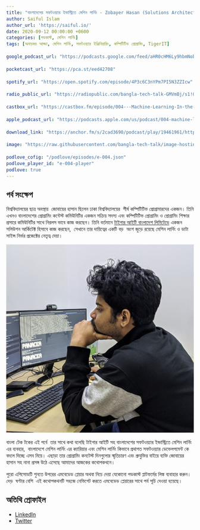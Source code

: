 ```yaml
---
title: "বাংলাদেশের সফটওয়্যার ইন্ডাস্ট্রিতে মেশিন লার্নিং - Zobayer Hasan (Solutions Architect, TigerIT Bangladesh Ltd)"
author: Saiful Islam
author_url: 'https://saiful.io/'
date: 2020-09-12 00:00:00 +0600
categories: [পডকাস্ট, মেশিন লার্নিং]
tags: [অনাড়ম্বর আড্ডা, মেশিন লার্নিং, সফটওয়্যার ইঞ্জিনিয়ারিং, কম্পিটিটিভ প্রোগ্রামিং, TigerIT]

google_podcast_url: "https://podcasts.google.com/feed/aHR0cHM6Ly9hbmNob3IuZm0vcy8yY2FkMzY5MC9wb2RjYXN0L3Jzcw/episode/Yzc0Y2Y0MGUtNTUwZC00Mjg3LTg2OGEtM2Y2MjIwYmY5ZTA3?sa=X&ved=2ahUKEwjWuMvdv-LrAhXV33MBHRx2Ag8QkfYCegQIARAF"

pocketcast_url: "https://pca.st/eed42708"

spotify_url: "https://open.spotify.com/episode/4P3c6C3nYPm7PI5N3ZZIcw"

radio_public_url: "https://radiopublic.com/bangla-tech-talk-GMVmBj/s1!07282"

castbox_url: "https://castbox.fm/episode/004---Machine-Learning-In-the-Software-Industry-of-Bangladesh---Zobayer-Hasan-(Solutions-Architect%2C-TigerIT-Bangladesh-Ltd)-id3149130-id306338547?country=us"

apple_podcast_url: "https://podcasts.apple.com/us/podcast/004-machine-learning-in-bangladeshi-software-industry/id1524690178?i=1000490980014&mt=2&app=podcast"

download_link: "https://anchor.fm/s/2cad3690/podcast/play/19461961/https%3A%2F%2Fd3ctxlq1ktw2nl.cloudfront.net%2Fstaging%2F2020-09-12%2F55219c1f427bc42d04d6ec9405df0d3f.m4a"

image: "https://raw.githubusercontent.com/bangla-tech-talk/image-hosting/master/zobayer1.jpg"

podlove_cofig: "/podlove/episodes/e-004.json"
podlove_player_id: "e-004-player"
podlove: true
---
```

## পর্ব সংক্ষেপ 

বিশ্ববিদ্যালয়ের ছাত্র অবস্থায়  জোবায়ের হাসান ছিলেন ঢাকা বিশ্ববিদ্যালয়ের  শীর্ষ কম্পিটিটিভ প্রোগ্রামারদের একজন। তিনি এখনও বাংলাদেশের প্রোগ্রামিং কন্টেস্ট কমিউনিটির একজন সক্রিয় সদস্য এবং কম্পিটিটিভ প্রোগ্রামিং ও প্রোগ্রামিং শিক্ষার প্রসারে কমিউনিটির সাথে নিরলস ভাবে কাজ করছেন। তিনি বর্তমানে [টাইগার আইটি বাংলাদেশ লিমিটেডে](http://www.tigerit.com/) একজন সলিউশন আর্কিটেক্ট হিসাবে কাজ করছেন,  সেখানে তার দায়িত্বের একটি বড়  অংশ জুড়ে রয়েছে মেশিন লার্নিং ও ডাটা সাইন্স নির্ভর প্রজেক্টের নেতৃত্ব দেয়া। 

![Zobayer Hasan](https://raw.githubusercontent.com/bangla-tech-talk/image-hosting/master/zobayer1.jpg)

বাংলা টেক টকের এই পর্বে  তার সাথে কথা বলেছি টাইগার আইটি সহ বাংলাদেশের সফটওয়্যার ইন্ডাস্ট্রিতে মেশিন লার্নিং এর ব্যবহার,  বাংলাদেশে মেশিন লার্নিং এর ক্যারিয়ার এবং মেশিন লার্নিং কিভাবে প্রথাগত সফটওয়্যার ডেভেলপমেন্ট কে বদলে দিচ্ছে এসব নিয়ে। এছাড়া তার প্রোগ্রামিং কনটেস্ট দিনগুলোর স্মৃতিচারণ এবং প্রুযুক্তির বাইরে ব্যক্তি জোবায়ের হাসান সহ নানা প্রসঙ্গ উঠে এসেছে আমাদের আজকের কথোপকথনে।

পুরো এপিসোডটি শুনতে উপরের এমবেডেড প্লেয়ার অথবা নিচে দেয়া যেকোনো পডকাস্ট প্লাটফর্মের লিঙ্ক ব্যবাহার করুন। দেড়  ঘণ্টার বেশি  এই কথোপকথনটি সহজে নেভিগেট করতে এমবেডেড প্লেয়ারের সাথে পর্ব সূচি দেওয়া হয়েছে।

## অতিথি প্রোফাইল
- [LinkedIn](https://www.linkedin.com/in/zobayer-hasan/)
- [Twitter](https://twitter.com/zobayertt)
